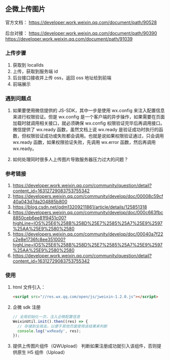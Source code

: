 ## 企微上传图片

官方文档：
https://developer.work.weixin.qq.com/document/path/90528

后台对接：
https://developer.work.weixin.qq.com/document/path/90390
https://developer.work.weixin.qq.com/document/path/91039

### 上传步骤

1. 获取到 localIds
2. 上传，获取到服务端 id
3. 后台接口接收并上传 oss，返回 oss 地址给到前端
4. 前端展示

### 遇到问题点

1. 如果要使用微信提供的 JS-SDK，其中一步是使用 wx.config 来注入配置信息来进行权限验证。但是 wx.config 是一个客户端的异步操作，如果需要在页面加载时就调用相关接口，就必须确保 wx.config 权限验证完毕后再调用接口。微信提供了 wx.ready 函数，虽然文档上说 wx.ready 是验证成功时执行的函数，但权限验证成功或失败都会调用。也就是说如果权限验证通过，只会调用 wx.ready 函数，如果权限验证失败，先调用 wx.error 函数，然后再调用 wx.ready。

2. 如何处理同时很多人上传图片导致服务器压力过大的问题？

### 参考链接

1. https://developer.work.weixin.qq.com/community/question/detail?content_id=16312729083753755342
2. https://developers.weixin.qq.com/community/develop/doc/00008c59cf40a043d7da204885b800
3. https://blog.csdn.net/qdm13209211861/article/details/125851318
4. https://developers.weixin.qq.com/community/develop/doc/000c663fbc8850ceb6ee81f9451c00?highLine=IOS%25E6%258B%258D%25E7%2585%25A7%25E9%2597%25AA%25E9%2580%2580
5. https://developers.weixin.qq.com/community/develop/doc/00040a7f22c2e8e1736fc8ee351000?highLine=IOS%25E6%258B%258D%25E7%2585%25A7%25E9%2597%25AA%25E9%2580%2580
6. https://developer.work.weixin.qq.com/community/question/detail?content_id=16312729083753755342

### 使用

1. html 文件引入：

   ```html
   <script src="//res.wx.qq.com/open/js/jweixin-1.2.0.js"></script>
   ```

2. 企微 sdk 注册

   ```ts
   // 全局初始化一次，注入企微配置信息
   WeixinUtil.init().then((res) => {
     // 存储到全局去，以便于其他页面使用该结果来判断
     console.log('wxReady', res);
   });
   ```

3. 提供上传图片组件（QWUpload）
   判断如果注册成功就引入该组件，否则提供原生 H5 组件（Upload）
